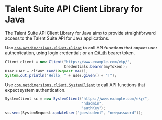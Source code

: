 # Talent Suite API Client Library for Java

The Talent Suite API Client Library for Java aims to provide straightforward access to the Talent Suite API for Java applications.

Use [`com.netdimensions.client.Client`](https://github.com/rmlowe/netdimensions-api-java-client/blob/master/netdimensions-api-client/src/main/java/com/netdimensions/client/Client.java) to call API functions that expect user authentication, using login credentials or an [OAuth](http://talentsuitedevelopers.com/2014/04/03/oauth/) bearer token.

```java
Client client = new Client("https://www.example.com/ekp/",
                           Credentials.bearer(myToken));
User user = client.send(Request.me());
System.out.println("Hello, " + user.given() + "!");
```

Use [`com.netdimensions.client.SystemClient`](https://github.com/rmlowe/netdimensions-api-java-client/blob/master/netdimensions-api-client/src/main/java/com/netdimensions/client/SystemClient.java) to call API functions that expect system authentication.

```java
SystemClient sc = new SystemClient("https://www.example.com/ekp/",
                                   "ndadmin",
                                   "authKey");
sc.send(SystemRequest.updateUser("joestudent", "newpassword"));
```
